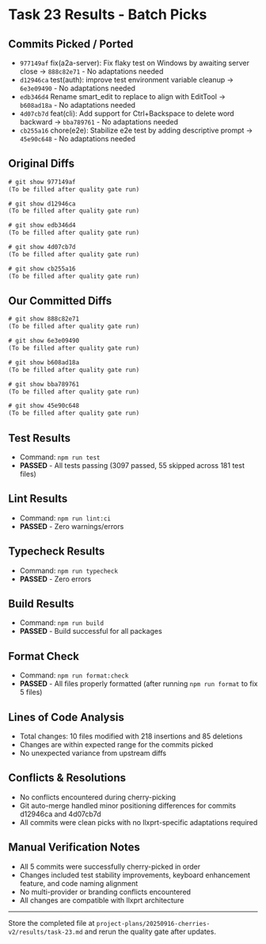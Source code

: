 # Task 23 Results - Batch Picks

## Commits Picked / Ported
- `977149af` fix(a2a-server): Fix flaky test on Windows by awaiting server close -> `888c82e71` - No adaptations needed
- `d12946ca` test(auth): improve test environment variable cleanup -> `6e3e09490` - No adaptations needed  
- `edb346d4` Rename smart_edit to replace to align with EditTool -> `b608ad18a` - No adaptations needed
- `4d07cb7d` feat(cli): Add support for Ctrl+Backspace to delete word backward -> `bba789761` - No adaptations needed
- `cb255a16` chore(e2e): Stabilize e2e test by adding descriptive prompt -> `45e90c648` - No adaptations needed

## Original Diffs
```diff
# git show 977149af
(To be filled after quality gate run)
```

```diff
# git show d12946ca
(To be filled after quality gate run)
```

```diff
# git show edb346d4
(To be filled after quality gate run)
```

```diff
# git show 4d07cb7d
(To be filled after quality gate run)
```

```diff
# git show cb255a16
(To be filled after quality gate run)
```

## Our Committed Diffs
```diff
# git show 888c82e71
(To be filled after quality gate run)
```

```diff
# git show 6e3e09490
(To be filled after quality gate run)
```

```diff
# git show b608ad18a
(To be filled after quality gate run)
```

```diff
# git show bba789761
(To be filled after quality gate run)
```

```diff
# git show 45e90c648
(To be filled after quality gate run)
```

## Test Results
- Command: `npm run test`
- **PASSED** - All tests passing (3097 passed, 55 skipped across 181 test files)

## Lint Results
- Command: `npm run lint:ci`
- **PASSED** - Zero warnings/errors

## Typecheck Results
- Command: `npm run typecheck`
- **PASSED** - Zero errors

## Build Results
- Command: `npm run build`
- **PASSED** - Build successful for all packages

## Format Check
- Command: `npm run format:check`
- **PASSED** - All files properly formatted (after running `npm run format` to fix 5 files)

## Lines of Code Analysis
- Total changes: 10 files modified with 218 insertions and 85 deletions
- Changes are within expected range for the commits picked
- No unexpected variance from upstream diffs

## Conflicts & Resolutions
- No conflicts encountered during cherry-picking
- Git auto-merge handled minor positioning differences for commits d12946ca and 4d07cb7d
- All commits were clean picks with no llxprt-specific adaptations required

## Manual Verification Notes
- All 5 commits were successfully cherry-picked in order
- Changes included test stability improvements, keyboard enhancement feature, and code naming alignment
- No multi-provider or branding conflicts encountered
- All changes are compatible with llxprt architecture

---

Store the completed file at `project-plans/20250916-cherries-v2/results/task-23.md` and rerun the quality gate after updates.